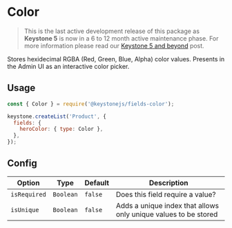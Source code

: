 <!--[meta]
section: api
subSection: field-types
title: Color
[meta]-->

# Color

> This is the last active development release of this package as **Keystone 5** is now in a 6 to 12 month active maintenance phase. For more information please read our [Keystone 5 and beyond](https://github.com/keystonejs/keystone-5/issues/21) post.

Stores hexidecimal RGBA (Red, Green, Blue, Alpha) color values.
Presents in the Admin UI as an interactive color picker.

## Usage

```js
const { Color } = require('@keystonejs/fields-color');

keystone.createList('Product', {
  fields: {
    heroColor: { type: Color },
  },
});
```

## Config

| Option       | Type      | Default | Description                                                     |
| ------------ | --------- | ------- | --------------------------------------------------------------- |
| `isRequired` | `Boolean` | `false` | Does this field require a value?                                |
| `isUnique`   | `Boolean` | `false` | Adds a unique index that allows only unique values to be stored |
